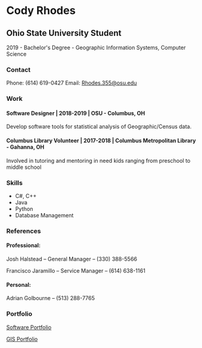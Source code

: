 # Cody Rhodes

## Ohio State University Student

2019 - Bachelor's Degree - Geographic Information Systems, Computer Science

### Contact

Phone: (614) 619-0427
Email: Rhodes.355@osu.edu

### Work

#### Software Designer | 2018-2019 | OSU - Columbus, OH
Develop software tools for statistical analysis of Geographic/Census data.

#### Columbus Library Volunteer | 2017-2018 | Columbus Metropolitan Library - Gahanna, OH
Involved in tutoring and mentoring in need kids ranging from preschool to middle school

### Skills
- C#, C++
- Java
- Python
- Database Management

### References
#### Professional:
Josh Halstead – General Manager – (330) 388-5566

Francisco Jaramillo – Service Manager – (614) 638-1161
#### Personal:
Adrian Golbourne – (513) 288-7765

### Portfolio

[Software Portfolio](https://rhodes355.github.io/Portfolio/)

[GIS Portfolio](https://rhodes355.github.io/Geography/)
